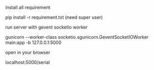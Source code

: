 install all requirement

pip install -r requirement.txt (need super user)

run server with gevent socketio worker

gunicorn --worker-class socketio.sgunicorn.GeventSocketIOWorker main:app -b 127.0.0.1:5000

open in your browser

localhost:5000/serial
